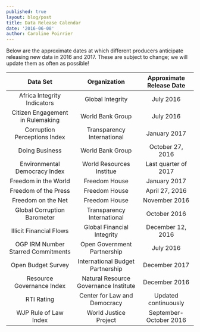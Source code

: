 ```yaml
---
published: true
layout: blog/post
title: Data Release Calendar
date: '2016-06-08'
author: Caroline Poirrier
---
```


Below are the approximate dates at which different producers anticipate releasing new data in 2016 and 2017. These are subject to change; we will update them as often as possible!


|Data Set| Organization| Approximate Release Date |
|:--------------:|:--------------:|:--------------:|
|Africa Integrity Indicators|Global Integrity|July 2016|
|Citizen Engagement in Rulemaking|World Bank Group|July 2016|
|Corruption Perceptions Index|Transparency International|January 2017|
|Doing Business|World Bank Group|October 27, 2016|
|Environmental Democracy Index|World Resources Institue|Last quarter of 2017|
|Freedom in the World|Freedom House|January 2017|
|Freedom of the Press|Freedom House|April 27, 2016|
|Freedom on the Net|Freedom House|November 2016|
|Global Corruption Barometer|Transparency International|October 2016|
|Illicit Financial Flows|Global Financial Integrity|December 12, 2016|
|OGP IRM Number Starred Commitments|Open Government Partnership|July 2016|
|Open Budget Survey|International Budget Partnership|December 2017|
|Resource Governance Index|Natural Resource Governance Institute|December 2016|
|RTI Rating| Center for Law and Democracy|Updated continuously|
|WJP Rule of Law Index|World Justice Project|September-October 2016|
